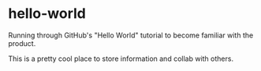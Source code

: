 # hello-world
Running through GitHub's "Hello World" tutorial to become familiar with the product.

This is a pretty cool place to store information and collab with others.
